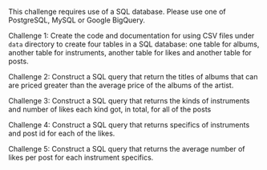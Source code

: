 This challenge requires use of a SQL database. Please use one of PostgreSQL, MySQL or Google BigQuery. 

Challenge 1: Create the code and documentation for using CSV files under `data` directory to create four tables in a SQL database: one table for albums, another table for instruments, another table for likes and another table for posts.

Challenge 2: Construct a SQL query that return the titles of albums that can are priced greater than the average price of the albums of the artist. 

Challenge 3: Construct a SQL query that returns the kinds of instruments and number of likes each kind got, in total, for all of the posts

Challenge 4: Construct a SQL query that returns specifics of instruments and post id for each of the likes.

Challenge 5: Construct a SQL query that returns the average number of likes per post for each instrument specifics.
